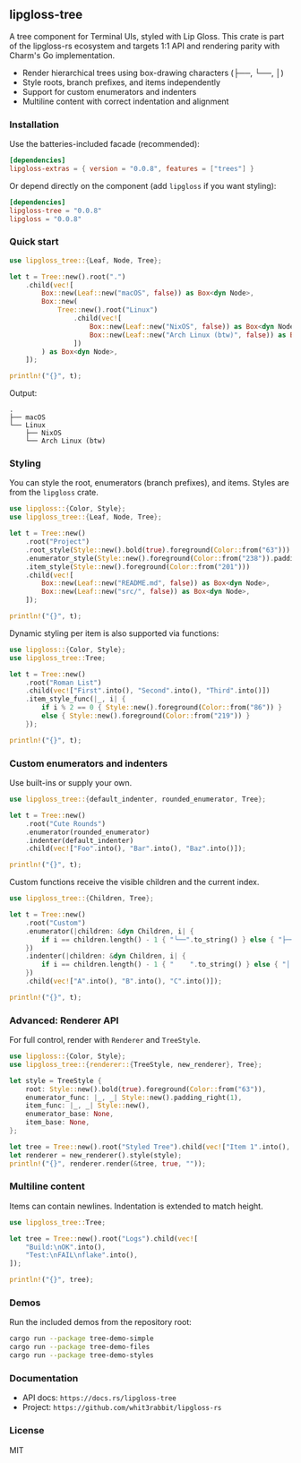 ## lipgloss-tree

A tree component for Terminal UIs, styled with Lip Gloss. This crate is part of the lipgloss-rs ecosystem and targets 1:1 API and rendering parity with Charm's Go implementation.

- Render hierarchical trees using box-drawing characters (├──, └──, │)
- Style roots, branch prefixes, and items independently
- Support for custom enumerators and indenters
- Multiline content with correct indentation and alignment

### Installation

Use the batteries-included facade (recommended):

```toml
[dependencies]
lipgloss-extras = { version = "0.0.8", features = ["trees"] }
```

Or depend directly on the component (add `lipgloss` if you want styling):

```toml
[dependencies]
lipgloss-tree = "0.0.8"
lipgloss = "0.0.8"
```

### Quick start

```rust
use lipgloss_tree::{Leaf, Node, Tree};

let t = Tree::new().root(".")
    .child(vec![
        Box::new(Leaf::new("macOS", false)) as Box<dyn Node>,
        Box::new(
            Tree::new().root("Linux")
                .child(vec![
                    Box::new(Leaf::new("NixOS", false)) as Box<dyn Node>,
                    Box::new(Leaf::new("Arch Linux (btw)", false)) as Box<dyn Node>,
                ])
        ) as Box<dyn Node>,
    ]);

println!("{}", t);
```

Output:

```
.
├── macOS
└── Linux
    ├── NixOS
    └── Arch Linux (btw)
```

### Styling

You can style the root, enumerators (branch prefixes), and items. Styles are from the `lipgloss` crate.

```rust
use lipgloss::{Color, Style};
use lipgloss_tree::{Leaf, Node, Tree};

let t = Tree::new()
    .root("Project")
    .root_style(Style::new().bold(true).foreground(Color::from("63")))
    .enumerator_style(Style::new().foreground(Color::from("238")).padding_right(1))
    .item_style(Style::new().foreground(Color::from("201")))
    .child(vec![
        Box::new(Leaf::new("README.md", false)) as Box<dyn Node>,
        Box::new(Leaf::new("src/", false)) as Box<dyn Node>,
    ]);

println!("{}", t);
```

Dynamic styling per item is also supported via functions:

```rust
use lipgloss::{Color, Style};
use lipgloss_tree::Tree;

let t = Tree::new()
    .root("Roman List")
    .child(vec!["First".into(), "Second".into(), "Third".into()])
    .item_style_func(|_, i| {
        if i % 2 == 0 { Style::new().foreground(Color::from("86")) }
        else { Style::new().foreground(Color::from("219")) }
    });

println!("{}", t);
```

### Custom enumerators and indenters

Use built-ins or supply your own.

```rust
use lipgloss_tree::{default_indenter, rounded_enumerator, Tree};

let t = Tree::new()
    .root("Cute Rounds")
    .enumerator(rounded_enumerator)
    .indenter(default_indenter)
    .child(vec!["Foo".into(), "Bar".into(), "Baz".into()]);

println!("{}", t);
```

Custom functions receive the visible children and the current index.

```rust
use lipgloss_tree::{Children, Tree};

let t = Tree::new()
    .root("Custom")
    .enumerator(|children: &dyn Children, i| {
        if i == children.length() - 1 { "╰──".to_string() } else { "├──".to_string() }
    })
    .indenter(|children: &dyn Children, i| {
        if i == children.length() - 1 { "    ".to_string() } else { "│   ".to_string() }
    })
    .child(vec!["A".into(), "B".into(), "C".into()]);

println!("{}", t);
```

### Advanced: Renderer API

For full control, render with `Renderer` and `TreeStyle`.

```rust
use lipgloss::{Color, Style};
use lipgloss_tree::{renderer::{TreeStyle, new_renderer}, Tree};

let style = TreeStyle {
    root: Style::new().bold(true).foreground(Color::from("63")),
    enumerator_func: |_, _| Style::new().padding_right(1),
    item_func: |_, _| Style::new(),
    enumerator_base: None,
    item_base: None,
};

let tree = Tree::new().root("Styled Tree").child(vec!["Item 1".into(), "Item 2".into()]);
let renderer = new_renderer().style(style);
println!("{}", renderer.render(&tree, true, ""));
```

### Multiline content

Items can contain newlines. Indentation is extended to match height.

```rust
use lipgloss_tree::Tree;

let tree = Tree::new().root("Logs").child(vec![
    "Build:\nOK".into(),
    "Test:\nFAIL\nflake".into(),
]);

println!("{}", tree);
```

### Demos

Run the included demos from the repository root:

```bash
cargo run --package tree-demo-simple
cargo run --package tree-demo-files
cargo run --package tree-demo-styles
```

### Documentation

- API docs: `https://docs.rs/lipgloss-tree`
- Project: `https://github.com/whit3rabbit/lipgloss-rs`

### License

MIT
